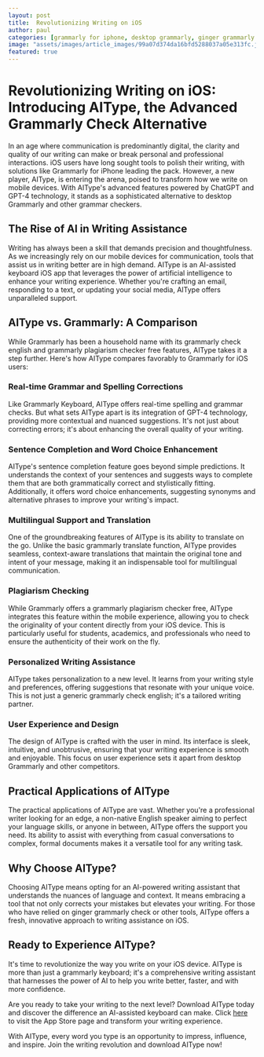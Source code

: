 ```yaml
---
layout: post
title:  Revolutionizing Writing on iOS
author: paul
categories: [grammarly for iphone, desktop grammarly, ginger grammarly check, grammarly plagiarism checker free, grammarly check english, grammarly translate, grammarly keyboard]
image: "assets/images/article_images/99a07d374da16bfd5288037a05e313fc.jpg"
featured: true
---
```


# Revolutionizing Writing on iOS: Introducing AIType, the Advanced Grammarly Check Alternative

In an age where communication is predominantly digital, the clarity and quality of our writing can make or break personal and professional interactions. iOS users have long sought tools to polish their writing, with solutions like Grammarly for iPhone leading the pack. However, a new player, AIType, is entering the arena, poised to transform how we write on mobile devices. With AIType's advanced features powered by ChatGPT and GPT-4 technology, it stands as a sophisticated alternative to desktop Grammarly and other grammar checkers.

## The Rise of AI in Writing Assistance

Writing has always been a skill that demands precision and thoughtfulness. As we increasingly rely on our mobile devices for communication, tools that assist us in writing better are in high demand. AIType is an AI-assisted keyboard iOS app that leverages the power of artificial intelligence to enhance your writing experience. Whether you're crafting an email, responding to a text, or updating your social media, AIType offers unparalleled support.

## AIType vs. Grammarly: A Comparison

While Grammarly has been a household name with its grammarly check english and grammarly plagiarism checker free features, AIType takes it a step further. Here's how AIType compares favorably to Grammarly for iOS users:

### Real-time Grammar and Spelling Corrections

Like Grammarly Keyboard, AIType offers real-time spelling and grammar checks. But what sets AIType apart is its integration of GPT-4 technology, providing more contextual and nuanced suggestions. It's not just about correcting errors; it's about enhancing the overall quality of your writing.

### Sentence Completion and Word Choice Enhancement

AIType's sentence completion feature goes beyond simple predictions. It understands the context of your sentences and suggests ways to complete them that are both grammatically correct and stylistically fitting. Additionally, it offers word choice enhancements, suggesting synonyms and alternative phrases to improve your writing's impact.

### Multilingual Support and Translation

One of the groundbreaking features of AIType is its ability to translate on the go. Unlike the basic grammarly translate function, AIType provides seamless, context-aware translations that maintain the original tone and intent of your message, making it an indispensable tool for multilingual communication.

### Plagiarism Checking

While Grammarly offers a grammarly plagiarism checker free, AIType integrates this feature within the mobile experience, allowing you to check the originality of your content directly from your iOS device. This is particularly useful for students, academics, and professionals who need to ensure the authenticity of their work on the fly.

### Personalized Writing Assistance

AIType takes personalization to a new level. It learns from your writing style and preferences, offering suggestions that resonate with your unique voice. This is not just a generic grammarly check english; it's a tailored writing partner.

### User Experience and Design

The design of AIType is crafted with the user in mind. Its interface is sleek, intuitive, and unobtrusive, ensuring that your writing experience is smooth and enjoyable. This focus on user experience sets it apart from desktop Grammarly and other competitors.

## Practical Applications of AIType

The practical applications of AIType are vast. Whether you're a professional writer looking for an edge, a non-native English speaker aiming to perfect your language skills, or anyone in between, AIType offers the support you need. Its ability to assist with everything from casual conversations to complex, formal documents makes it a versatile tool for any writing task.

## Why Choose AIType?

Choosing AIType means opting for an AI-powered writing assistant that understands the nuances of language and context. It means embracing a tool that not only corrects your mistakes but elevates your writing. For those who have relied on ginger grammarly check or other tools, AIType offers a fresh, innovative approach to writing assistance on iOS.

## Ready to Experience AIType?

It's time to revolutionize the way you write on your iOS device. AIType is more than just a grammarly keyboard; it's a comprehensive writing assistant that harnesses the power of AI to help you write better, faster, and with more confidence.

Are you ready to take your writing to the next level? Download AIType today and discover the difference an AI-assisted keyboard can make. Click [here](https://apps.apple.com/us/app/aitype-grammar-check-keyboard/id6469163944) to visit the App Store page and transform your writing experience.

With AIType, every word you type is an opportunity to impress, influence, and inspire. Join the writing revolution and download AIType now!